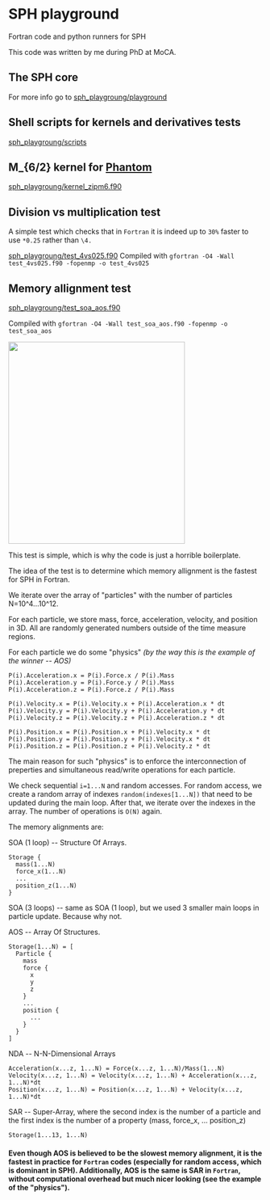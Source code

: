 # SPH playground
Fortran code and python runners for SPH

This code was written by me during PhD at MoCA.

The SPH core
---
For more info go to [sph_playgroung/playground](https://github.com/Evedel/sph_playgroung/tree/master/playground)

Shell scripts for kernels and derivatives tests
---
[sph_playgroung/scripts](https://github.com/Evedel/sph_playgroung/tree/master/scripts)

M_{6/2} kernel for [Phantom](https://bitbucket.org/danielprice/phantom/src/master/)
---
[sph_playgroung/kernel_zipm6.f90](https://github.com/Evedel/sph_playgroung/blob/master/kernel_zipm6.f90)

Division vs multiplication test
---
A simple test which checks that in `Fortran` it is indeed up to `30%` faster to use `*0.25` rather than `\4.`

[sph_playgroung/test_4vs025.f90](https://github.com/Evedel/sph_playgroung/blob/master/test_4vs025.f90)
Compiled with  `gfortran -O4 -Wall test_4vs025.f90 -fopenmp -o test_4vs025`

Memory allignment test
---
[sph_playgroung/test_soa_aos.f90](https://github.com/Evedel/sph_playgroung/blob/master/test_soa_aos.f90)

Compiled with  `gfortran -O4 -Wall test_soa_aos.f90 -fopenmp -o test_soa_aos`

<img src="https://github.com/Evedel/sph_playgroung/blob/master/mem.png" width="350" height="400">

This test is simple, which is why the code is just a horrible boilerplate.

The idea of the test is to determine which memory allignment is the fastest for SPH in Fortran.

We iterate over the array of "particles" with the number of particles N=10^4...10^12.

For each particle, we store mass, force, acceleration, velocity, and position in 3D. All are randomly generated numbers outside of the time measure regions.

For each particle we do some "physics" *(by the way this is the example of the winner -- AOS)*

```
P(i).Acceleration.x = P(i).Force.x / P(i).Mass
P(i).Acceleration.y = P(i).Force.y / P(i).Mass
P(i).Acceleration.z = P(i).Force.z / P(i).Mass

P(i).Velocity.x = P(i).Velocity.x + P(i).Acceleration.x * dt
P(i).Velocity.y = P(i).Velocity.y + P(i).Acceleration.y * dt
P(i).Velocity.z = P(i).Velocity.z + P(i).Acceleration.z * dt

P(i).Position.x = P(i).Position.x + P(i).Velocity.x * dt
P(i).Position.y = P(i).Position.y + P(i).Velocity.x * dt
P(i).Position.z = P(i).Position.z + P(i).Velocity.z * dt
```
The main reason for such "physics" is to enforce the interconnection of preperties and simultaneous read/write operations for each particle.

We check sequential `i=1...N` and random accesses. For random access, we create a random array of indexes `random(indexes[1...N])` that need to be updated during the main loop. After that, we iterate over the indexes in the array. The number of operations is `O(N)` again.

The memory alignments are:

SOA (1 loop) -- Structure Of Arrays.
```
Storage {
  mass(1...N)
  force_x(1...N)
  ...
  position_z(1...N)
}
```
SOA (3 loops) -- same as SOA (1 loop), but we used 3 smaller main loops in particle update. Because why not.

AOS -- Array Of Structures.
```
Storage(1...N) = [
  Particle {
    mass
    force {
      x
      y
      z
    }
    ...
    position {
      ...
    }
  }
]
```
NDA -- N-N-Dimensional Arrays
```
Acceleration(x...z, 1...N) = Force(x...z, 1...N)/Mass(1...N)
Velocity(x...z, 1...N) = Velocity(x...z, 1...N) + Acceleration(x...z, 1...N)*dt
Position(x...z, 1...N) = Position(x...z, 1...N) + Velocity(x...z, 1...N)*dt
```
SAR -- Super-Array, where the second index is the number of a particle and the first index is the number of a property (mass, force_x, ... position_z)
```
Storage(1...13, 1...N)
```

#### Even though AOS is believed to be the slowest memory alignment, it is the fastest in practice for `Fortran` codes (especially for random access, which is dominant in SPH). Additionally, AOS is the same is SAR in `Fortran`, without computational overhead but much nicer looking (see the example of the "physics").
